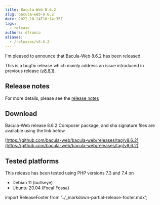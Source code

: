 ```yaml
---
title: Bacula-Web 8.6.2
slug: bacula-web-8.6.2
date: 2022-10-24T10:14:35Z
tags:
  - release
authors: dfranco
aliases:
  - /releases/v8.6.2
---
```


I'm pleased to announce that Bacula-Web 8.6.2 has been released.

<!-- truncate -->

This is a bugfix release which mainly address an issue introduced in previous release ([v8.6.1](https://github.com/bacula-web/bacula-web/releases/tag/v8.6.1)).

## Release notes

For more details, please see the [release notes](https://github.com/bacula-web/bacula-web/releases/tag/v8.6.2)

## Download

Bacula-Web release 8.6.2 Composer package, and sha signature files are available using the link below

[https://github.com/bacula-web/bacula-web/releases/tag/v8.6.2](https://github.com/bacula-web/bacula-web/releases/tag/v8.6.2)

## Tested platforms

This release has been tested using PHP versions 7.3 and 7.4 on

- Debian 11 (bullseye)
- Ubuntu 20.04 (Focal Fossa)

import ReleaseFooter from '../_markdown-partial-release-footer.mdx';

<ReleaseFooter />

